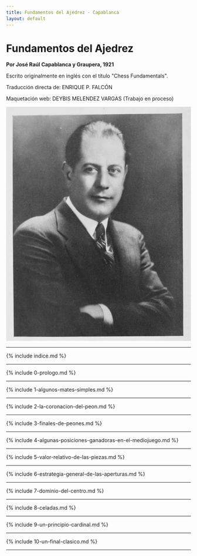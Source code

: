 ```yaml
---
title: Fundamentos del Ajedrez - Capablanca
layout: default
---
```


# Fundamentos del Ajedrez

**Por José Raúl Capablanca y Graupera, 1921**

Escrito originalmente en inglés con el título "Chess Fundamentals".

Traducción directa de: ENRIQUE P. FALCÓN

Maquetación web: DEYBIS MELENDEZ VARGAS (Trabajo en proceso)

![Fotografía de José Raúl Capablanca](assets/img/capablanca.jpg)

---

{% include indice.md %}

---

{% include 0-prologo.md %}

---

{% include 1-algunos-mates-simples.md %}

---

{% include 2-la-coronacion-del-peon.md %}

---

{% include 3-finales-de-peones.md %}

---

{% include 4-algunas-posiciones-ganadoras-en-el-mediojuego.md %}

---

{% include 5-valor-relativo-de-las-piezas.md %}

---

{% include 6-estrategia-general-de-las-aperturas.md %}

---

{% include 7-dominio-del-centro.md %}

---

{% include 8-celadas.md %}

---

{% include 9-un-principio-cardinal.md %}

---

{% include 10-un-final-clasico.md %}

---
